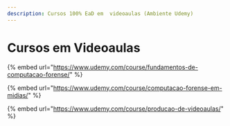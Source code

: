 ```yaml
---
description: Cursos 100% EaD em  videoaulas (Ambiente Udemy)
---
```


# Cursos em Videoaulas



{% embed url="https://www.udemy.com/course/fundamentos-de-computacao-forense/" %}

{% embed url="https://www.udemy.com/course/computacao-forense-em-midias/" %}

{% embed url="https://www.udemy.com/course/producao-de-videoaulas/" %}
